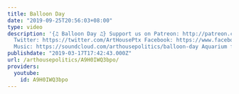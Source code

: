 ```yaml
---
title: Balloon Day
date: "2019-09-25T20:56:03+08:00"
type: video
description: '{♫ Balloon Day ♫} Support us on Patreon: http://patreon.com/ArtHousePolitics
  Twitter: https://twitter.com/ArtHousePtx Facebook: https://www.facebook.com/arthousepolitics/
  Music: https://soundcloud.com/arthousepolitics/balloon-day Aquarium footage: https://www.youtube.com/watch?v=Rpi4CcHQHTg'
publishdate: "2019-03-17T17:42:43.000Z"
url: /arthousepolitics/A9H0IWQ3bpo/
providers:
  youtube:
    id: A9H0IWQ3bpo
---
```

